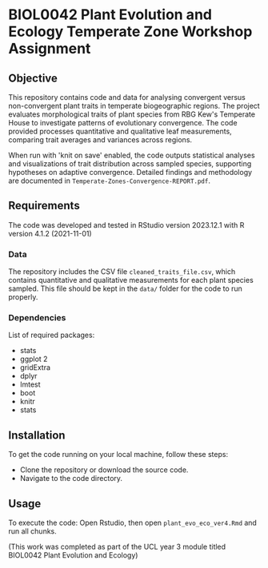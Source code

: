 # BIOL0042 Plant Evolution and Ecology Temperate Zone Workshop Assignment

## Objective
This repository contains code and data for analysing convergent versus non-convergent plant traits in temperate biogeographic regions. The project evaluates morphological traits of plant species from RBG Kew's Temperate House to investigate patterns of evolutionary convergence. The code provided processes quantitative and qualitative leaf measurements, comparing trait averages and variances across regions.

When run with 'knit on save' enabled, the code outputs statistical analyses and visualizations of trait distribution across sampled species, supporting hypotheses on adaptive convergence. Detailed findings and methodology are documented in `Temperate-Zones-Convergence-REPORT.pdf`.

## Requirements
The code was developed and tested in RStudio version 2023.12.1 with R version 4.1.2 (2021-11-01)

### Data
The repository includes the CSV file `cleaned_traits_file.csv`, which contains quantitative and qualitative measurements for each plant species sampled. This file should be kept in the `data/` folder for the code to run properly. 

### Dependencies
List of required packages:

- stats
- ggplot 2
- gridExtra
- dplyr
- lmtest
- boot
- knitr
- stats

## Installation
To get the code running on your local machine, follow these steps:

- Clone the repository or download the source code.
- Navigate to the code directory.

## Usage
To execute the code: Open Rstudio, then open `plant_evo_eco_ver4.Rmd` and run all chunks.

(This work was completed as part of the UCL year 3 module titled BIOL0042 Plant Evolution and Ecology)
